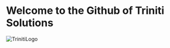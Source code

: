 # Welcome to the Github of Triniti Solutions

![TrinitiLogo](https://trinitisolutions.nl/logo%20V2%20with%20solutions%20v2%20trans.png)
